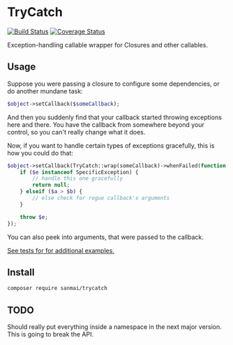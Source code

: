 # TryCatch

[![Build Status](https://travis-ci.org/sanmai/trycatch.svg?branch=master)](https://travis-ci.org/sanmai/trycatch)
[![Coverage Status](https://coveralls.io/repos/github/sanmai/trycatch/badge.svg?branch=master)](https://coveralls.io/github/sanmai/trycatch?branch=master)

Exception-handling callable wrapper for Closures and other callables.

## Usage

Suppose you were passing a closure to configure some dependencies, or do another mundane task:

```php
$object->setCallback($someCallback);
```

And then you suddenly find that your callback started throwing exceptions here and there. You have the callback from somewhere beyond your control, so you can't really change what it does. 

Now, if you want to handle certain types of exceptions gracefully, this is how you could do that:

```php
$object->setCallback(TryCatch::wrap(someCallback)->whenFailed(function (Exception $e, $a, $b) {
    if ($e instanceof SpecificException) {
        // handle this one gracefully
        return null;             
    } elseif ($a > $b) {
        // else check for rogue callback's arguments
    }

    throw $e;
});
```

You can also peek into arguments, that were passed to the callback.

[See tests for for additional examples.](tests/TryCatchTest.php)

## Install

```bash
composer require sanmai/trycatch
```

## TODO

Should really put everything inside a namespace in the next major version. This is going to break the API.
